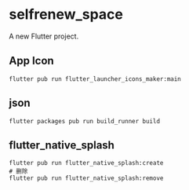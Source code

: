 # selfrenew_space

A new Flutter project.

## App Icon

```shell
flutter pub run flutter_launcher_icons_maker:main
```

## json

```shell
flutter packages pub run build_runner build
```

## flutter_native_splash
```shell
flutter pub run flutter_native_splash:create
# 删除
flutter pub run flutter_native_splash:remove
```